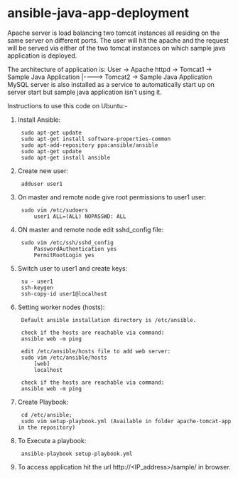 # ansible-java-app-deployment

Apache server is load balancing two tomcat instances all residing on the same server on different ports. 
The user will hit the apache and the request will be served via either of the two tomcat instances on which sample java application is deployed.

The architecture of application is:
User -> Apache httpd -> Tomcat1 -> Sample Java Application
                 |----> Tomcat2 -> Sample Java Application
MySQL server is also installed as a service to automatically start up on server start but sample java application isn't using it.

Instructions to use this code on Ubuntu:-

1. Install Ansible:
	
		sudo apt-get update
		sudo apt-get install software-properties-common
		sudo apt-add-repository ppa:ansible/ansible
		sudo apt-get update
		sudo apt-get install ansible
		
2. Create new user:

		adduser user1

3. On master and remote node give root permissions to user1 user:
	
		sudo vim /etc/sudoers
			user1 ALL=(ALL) NOPASSWD: ALL	
			
4. ON master and remote node edit sshd_config file:
	
		sudo vim /etc/ssh/sshd_config
			PasswordAuthentication yes
			PermitRootLogin yes			
	
5. Switch user to user1 and create keys:
	
		su - user1
		ssh-keygen
		ssh-copy-id user1@localhost	
			
6. Setting worker nodes (hosts):
	
		Default ansible installation directory is /etc/ansible.	

		check if the hosts are reachable via command:
		ansible web -m ping	
	
		edit /etc/ansible/hosts file to add web server:
		sudo vim /etc/ansible/hosts
			[web]
			localhost
			
		check if the hosts are reachable via command:
		ansible web -m ping
			
7. Create Playbook:

		cd /etc/ansible;
    	sudo vim setup-playbook.yml (Available in folder apache-tomcat-app in the repository)

8. To Execute a playbook:

		ansible-playbook setup-playbook.yml
	
9. To access application hit the url http://<IP_address>/sample/ in browser.

		
			
		
	
